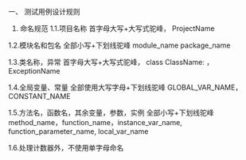 一、 测试用例设计规则
1. 命名规范
1.1.项目名称
首字母大写+大写式驼峰，
ProjectName

1.2.模块名和包名
全部小写+下划线驼峰
module_name  package_name

1.3.类名称，异常
首字母大写+大写式驼峰，
class ClassName:   ，ExceptionName

1.4.全局变量、常量
全部使用大写字母+下划线驼峰
GLOBAL_VAR_NAME，CONSTANT_NAME

1.5.方法名，函数名，其余变量，参数，实例
全部小写+下划线驼峰
method_name，function_name，instance_var_name, function_parameter_name, local_var_name

1.6.处理计数器外，不使用单字母命名